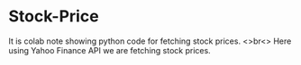 # Stock-Price
It is colab note showing python code for fetching stock prices.
<>br<>
Here using Yahoo Finance API we are fetching stock prices.
